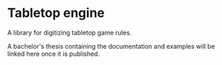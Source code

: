 # Tabletop engine

A library for digitizing tabletop game rules.

A bachelor's thesis containing the documentation and examples will be linked here once it is published.
